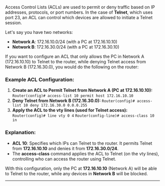 Access Control Lists (ACLs) are used to permit or deny traffic based on IP addresses, protocols, or port numbers. In the case of **Telnet**, which uses port 23, an ACL can control which devices are allowed to initiate a Telnet session.

Let's say you have two networks:

- **Network A**: 172.16.10.0/24 (with a PC at 172.16.10.10)
- **Network B**: 172.16.30.0/24 (with a PC at 172.16.30.10)

If you want to configure an ACL that only allows the PC in Network A (172.16.10.10) to Telnet to the router, while denying Telnet access from Network B (172.16.30.0), you would do the following on the router:

### Example ACL Configuration:

1. **Create an ACL to Permit Telnet from Network A (PC at 172.16.10.10):**
	`Router(config)# access-list 10 permit host 172.16.10.10`
2. **Deny Telnet from Network B (172.16.30.0):**
	`Router(config)# access-list 10 deny 172.16.30.0 0.0.0.255`
3. **Apply the ACL to the vty lines (used for Telnet access):**
	`Router(config)# line vty 0 4` 
	`Router(config-line)# access-class 10 in`
### Explanation:

- **ACL 10**: Specifies which IPs can Telnet to the router. It permits Telnet from **172.16.10.10** and denies it from **172.16.30.0/24**.
- The **access-class** command applies the ACL to Telnet (on the vty lines), controlling who can access the router using Telnet.

With this configuration, only the PC at **172.16.10.10** (Network A) will be able to Telnet to the router, while any devices in **Network B** will be blocked.

---